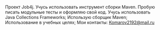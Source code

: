 Проект Job4j. Учусь использовать инструмент сборки Maven. Пробую писать модульные тесты и оформляю свой код. Учусь использовать Java Collections Frameworks;
Использую сборщик Maven;
Использование в учебных целях;
Мои контакты: Komarov2192@mail.ru